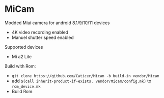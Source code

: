 # MiCam
 Modded Miui camera for android 8.1/9/10/11 devices
 - 4K video recording enabled
 - Manuel shutter speed enabled

Supported devices
* Mi a2 Lite

Build with Rom:
- `git clone https://github.com/Caticer/Micam -b build-in vendor/Micam`
- add `$(call inherit-product-if-exists, vendor/Micam/config.mk)` to `rom_device.mk`
- Build Rom
